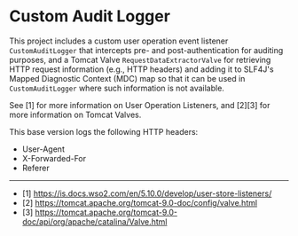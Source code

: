 # Custom Audit Logger

This project includes a custom user operation event listener `CustomAuditLogger` that intercepts 
pre- and post-authentication for auditing purposes, and a Tomcat Valve `RequestDataExtractorValve` for 
retrieving HTTP request information (e.g., HTTP headers) and adding it to SLF4J's Mapped Diagnostic Context (MDC) map 
so that it can be used in `CustomAuditLogger` where such information is not available. 

See [1] for more information on User Operation Listeners, and [2][3] for more information on Tomcat Valves.

This base version logs the following HTTP headers:

- User-Agent
- X-Forwarded-For
- Referer

---

- [1] https://is.docs.wso2.com/en/5.10.0/develop/user-store-listeners/
- [2] https://tomcat.apache.org/tomcat-9.0-doc/config/valve.html
- [3] https://tomcat.apache.org/tomcat-9.0-doc/api/org/apache/catalina/Valve.html